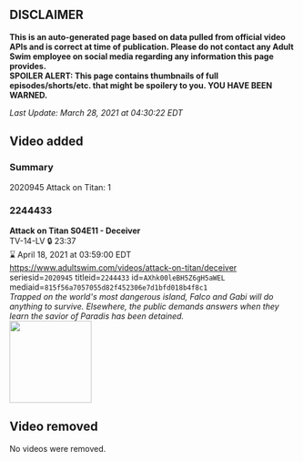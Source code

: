 ## DISCLAIMER
**This is an auto-generated page based on data pulled from official video APIs and is correct at time of publication. Please do not contact any Adult Swim employee on social media regarding any information this page provides.**  
**SPOILER ALERT: This page contains thumbnails of full episodes/shorts/etc. that might be spoilery to you. YOU HAVE BEEN WARNED.**  

_Last Update: March 28, 2021 at 04:30:22 EDT_
## Video added
### Summary
2020945 Attack on Titan: 1  
### 2244433
**Attack on Titan S04E11 - Deceiver**  
TV-14-LV 🔒 23:37  
⌛ April 18, 2021 at 03:59:00 EDT  
https://www.adultswim.com/videos/attack-on-titan/deceiver  
seriesid=`2020945` titleid=`2244433` id=`AXhk00leBH5Z6gH5aWEL` mediaid=`815f56a7057055d82f452306e7d1bfd018b4f8c1`  
_Trapped on the world's most dangerous island, Falco and Gabi will do anything to survive. Elsewhere, the public demands answers when they learn the savior of Paradis has been detained._  
<a href="https://media.cdn.adultswim.com/uploads/20210325/thumbnails/2_21325826211-attackontitan_070_Deceiver.jpg"><img src="https://media.cdn.adultswim.com/uploads/20210325/thumbnails/2_21325826211-attackontitan_070_Deceiver.jpg" height="144px" /></a>
## Video removed
No videos were removed.  
